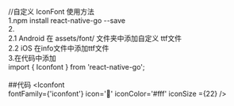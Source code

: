 //自定义  IconFont 使用方法<br/>
1.npm install react-native-go --save <br/>
2.<br/>
  2.1 Android 在 assets/font/ 文件夹中添加自定义 ttf文件<br/>
  2.2 iOS 在info文件中添加ttf文件<br/>
3.在代码中添加<br/>
import { Iconfont } from 'react-native-go';<br/>
<br/>
##代码
<Iconfont   
    fontFamily={'iconfont'}
    icon='&#xe603;'
    iconColor='#fff'
    iconSize ={22}
    />

